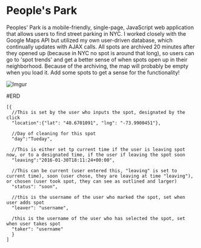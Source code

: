 # People's Park

Peoples' Park is a mobile-friendly, single-page, JavaScript web application that allows users to find street parking in NYC. I worked closely with the Google Maps API but utilized my own user-driven database, which continually updates with AJAX calls. All spots are archived 20 minutes after they opened up (because in NYC no spot is around that long), so users can go to 'spot trends' and get a better sense of when spots open up in their neighborhood. Because of the archiving, the map will probably be empty when you load it. Add some spots to get a sense for the functionality!

![Imgur](http://i.imgur.com/yWBpT7f.png)

#ERD
```
[{ 
  //This is set by the user who inputs the spot, designated by the click
  "location":{"lat": "40.6701091", "lng": "-73.9900451"},
  
  //Day of cleaning for this spot
  "day":"Tueday",
  
  //This is either set tp current time if the user is leaving spot now, or to a designated time, if the user if leaving the spot soon
  "leaving":"2016-01-30T18:11:24+00:00",
  
  //This can be current (user entered this, "leaving" is set to current time), soon (user chose, they are leaving at time "leaving"), or chosen (user took spot, they can see as outlined and larger)
  "status": "soon",
  
  //this is the username of the user who marked the spot, set when user adds spot
  "leaver": "username",
  
  /this is the username of the user who has selected the spot, set when user takes spot
  "taker": "username"
  }
]
```




